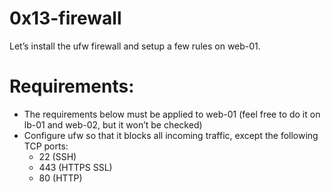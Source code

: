 # 0x13-firewall

Let’s install the ufw firewall and setup a few rules on web-01.


# Requirements:

- The requirements below must be applied to web-01 (feel free to do it on lb-01 and web-02, but it won’t be checked)
- Configure ufw so that it blocks all incoming traffic, except the following TCP ports:
  - 22 (SSH)
  - 443 (HTTPS SSL)
  - 80 (HTTP)
